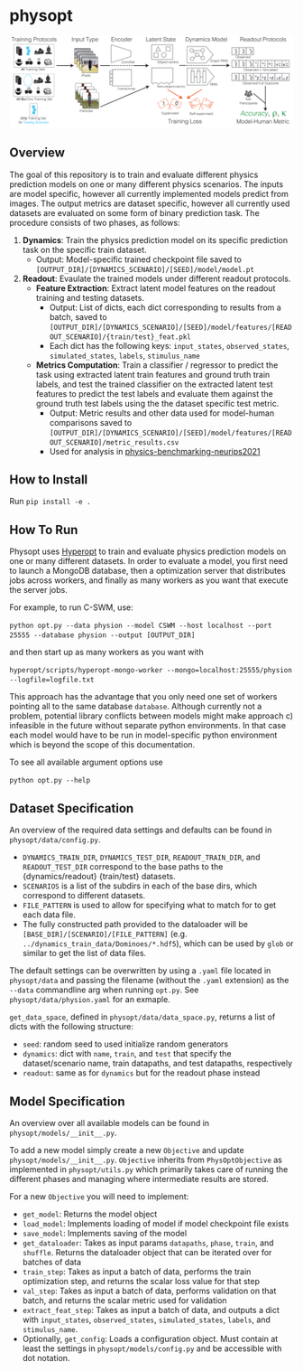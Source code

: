# physopt

![](overview-figure.png)

## Overview

The goal of this repository is to train and evaluate different physics prediction models on one or many different physics scenarios. The inputs are model specific, however all currently implemented models predict from images. The output metrics are dataset specific, however all currently used datasets are evaluated on some form of binary prediction task. The procedure consists of two phases, as follows:

1. **Dynamics**: Train the physics prediction model on its specific prediction task on the specific train dataset.
    - Output: Model-specific trained checkpoint file saved to ``[OUTPUT_DIR]/[DYNAMICS_SCENARIO]/[SEED]/model/model.pt``
2. **Readout**: Evaulate the trained models under different readout protocols.
    - __Feature Extraction__: Extract latent model features on the readout training and testing datasets.
        - Output: List of dicts, each dict corresponding to results from a batch, saved to `[OUTPUT_DIR]/[DYNAMICS_SCENARIO]/[SEED]/model/features/[READOUT_SCENARIO]/{train/test}_feat.pkl`
        - Each dict has the following keys: `input_states`, `observed_states`, `simulated_states`, `labels`, `stimulus_name`
    - __Metrics Computation__: Train a classifier / regressor to predict the task using extracted latent train features and ground truth train labels, and test the trained classifier on the extracted latent test features to predict the test labels and evaluate them against the ground truth test labels using the the dataset specific test metric.
        - Output: Metric results and other data used for model-human comparisons saved to `[OUTPUT_DIR]/[DYNAMICS_SCENARIO]/[SEED]/model/features/[READOUT_SCENARIO]/metric_results.csv`
        - Used for analysis in [physics-benchmarking-neurips2021](https://github.com/cogtoolslab/physics-benchmarking-neurips2021)
     

## How to Install

Run `pip install -e .`


## How To Run

Physopt uses [Hyperopt](https://github.com/neuroailab/hyperopt) to train and evaluate physics prediction models on one or many different datasets. In order to evaluate a model, you first need to launch a MongoDB database, then a optimization server that distributes jobs across workers, and finally as many workers as you want that execute the server jobs.

For example, to run C-SWM, use:

`python opt.py --data physion --model CSWM --host localhost --port 25555 --database physion --output [OUTPUT_DIR]`

and then start up as many workers as you want with

`hyperopt/scripts/hyperopt-mongo-worker --mongo=localhost:25555/physion --logfile=logfile.txt`

This approach has the advantage that you only need one set of workers pointing all to the same database `database`. Although currently not a problem, potential library conflicts between models might make approach c) infeasible in the future without separate python environments. In that case each model would have to be run in model-specific python environment which is beyond the scope of this documentation.

To see all available argument options use

`python opt.py --help`

## Dataset Specification

An overview of the required data settings and defaults can be found in `physopt/data/config.py`. 
- `DYNAMICS_TRAIN_DIR`, `DYNAMICS_TEST_DIR`, `READOUT_TRAIN_DIR`, and `READOUT_TEST_DIR` correspond to the base paths to the {dynamics/readout} {train/test} datasets.
- `SCENARIOS` is a list of the subdirs in each of the base dirs, which correspond to different datasets.
- `FILE_PATTERN` is used to allow for specifying what to match for to get each data file. 
- The fully constructed path provided to the dataloader will be `[BASE_DIR]/[SCENARIO]/[FILE_PATTERN]` (e.g. `../dynamics_train_data/Dominoes/*.hdf5`), which can be used by `glob` or similar to get the list of data files.

The default settings can be overwritten by using a `.yaml` file located in `physopt/data` and passing the filename (without the `.yaml` extension) as the `--data` commandline arg when running `opt.py`. See `physopt/data/physion.yaml` for an exmaple. 

`get_data_space`, defined in `physopt/data/data_space.py`, returns a list of dicts with the following structure:
-  `seed`: random seed to used initialize random generators
- `dynamics`: dict with `name`, `train`, and `test` that specify the dataset/scenario name, train datapaths, and test datapaths, respectively
- `readout`: same as for `dynamics` but for the readout phase instead

## Model Specification

An overview over all available models can be found in `physopt/models/__init__.py`.

To add a new model simply create a new `Objective` and update `physopt/models/__init__.py`. `Objective` inherits from `PhysOptObjective` as implemented in `physopt/utils.py` which primarily takes care of running the different phases and managing where intermediate results are stored. 

For a new `Objective` you will need to implement:
- `get_model`: Returns the model object
- `load_model`: Implements loading of model if model checkpoint file exists
- `save_model`: Implements saving of the model
- `get_dataloader`: Takes as input params `datapaths`, `phase`, `train`, and `shuffle`. Returns the dataloader object that can be iterated over for batches of data
- `train_step`: Takes as input a batch of data, performs the train optimization step, and returns the scalar loss value for that step
- `val_step`: Takes as input a batch of data, performs validation on that batch, and returns the scalar metric used for validation
- `extract_feat_step`: Takes as input a batch of data, and outputs a dict with `input_states`, `observed_states`, `simulated_states`, `labels`, and `stimulus_name`.
- Optionally, `get_config`: Loads a configuration object. Must contain at least the settings in `physopt/models/config.py` and be accessible with dot notation. 
